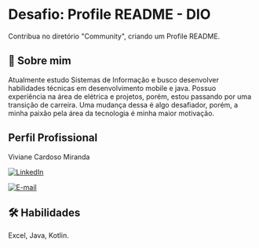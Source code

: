 # Desafio: Profile README - DIO

Contribua no diretório "Community", criando um Profile README.




## 🚀 Sobre mim
Atualmente estudo Sistemas de Informação e busco desenvolver habilidades técnicas em desenvolvimento mobile e java. 
Possuo experiência na área de elétrica e projetos, porém, estou passando por uma transição de carreira. Uma mudança dessa é algo desafiador, porém, a minha paixão pela área da tecnologia é minha maior motivação.

## Perfil Profissional
Viviane Cardoso Miranda

[![LinkedIn](https://img.shields.io/badge/LinkedIn-000?style=for-the-badge&logo=linkedin&logoColor=0E76A8)](https://www.linkedin.com/in/viicmi)

[![E-mail](https://img.shields.io/badge/-Email-000?style=for-the-badge&logo=microsoft-outlook&logoColor=007BFF)](mailto:vivicmiranda1997@gmail.com)



## 🛠 Habilidades
Excel, Java, Kotlin.
